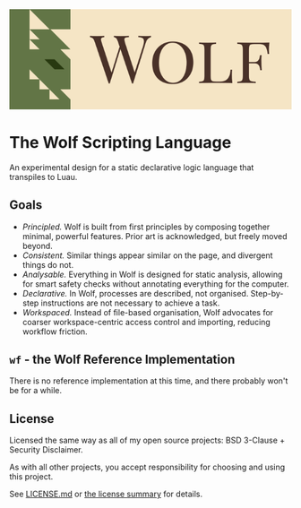 <picture>
  <source media="(prefers-color-scheme: dark)" srcset="./docs/assets/logo-dark.svg">
  <img alt="Wolf logo" src="./docs/assets/logo-light.svg">
</picture>

<br>

# The Wolf Scripting Language

An experimental design for a static declarative logic language that transpiles
to Luau.

## Goals

- *Principled.* Wolf is built from first principles by composing together minimal, powerful features. Prior art is acknowledged, but freely moved beyond.
- *Consistent.* Similar things appear similar on the page, and divergent things do not.
- *Analysable.* Everything in Wolf is designed for static analysis, allowing
for smart safety checks without annotating everything for the computer.
- *Declarative.* In Wolf, processes are described, not organised. Step-by-step
instructions are not necessary to achieve a task.
- *Workspaced.* Instead of file-based organisation, Wolf advocates for coarser
workspace-centric access control and importing, reducing workflow friction.

## `wf` - the Wolf Reference Implementation

There is no reference implementation at this time, and there probably won't be for a while.

## License

Licensed the same way as all of my open source projects: BSD 3-Clause + Security Disclaimer.

As with all other projects, you accept responsibility for choosing and using this project.

See [LICENSE.md](./LICENSE.md) or [the license summary](https://github.com/dphfox/licence) for details.
